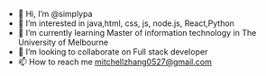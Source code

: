 - 👋 Hi, I’m @simplypa
- 👀 I’m interested in java,html, css, js, node.js, React,Python
- 🌱 I’m currently learning Master of information technology in The University of Melbourne
- 💞️ I’m looking to collaborate on Full stack developer
- 📫 How to reach me mitchellzhang0527@gmail.com

<!---
simplypa/simplypa is a ✨ special ✨ repository because its `README.md` (this file) appears on your GitHub profile.
You can click the Preview link to take a look at your changes.
--->

